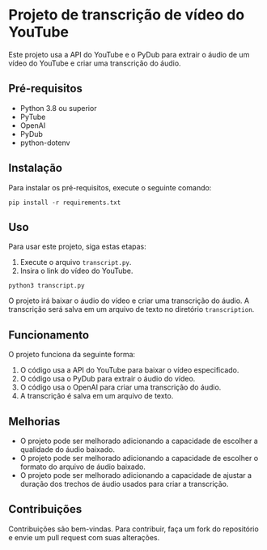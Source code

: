 <!DOCTYPE html>
<html lang="pt-br">
<head>
  <meta charset="UTF-8">
  <title>Projeto de transcrição de vídeo do YouTube</title>
</head>
<body>
  <h1>Projeto de transcrição de vídeo do YouTube</h1>
  <p>Este projeto usa a API do YouTube e o PyDub para extrair o áudio de um vídeo do YouTube e criar uma transcrição do áudio.</p>
  <h2>Pré-requisitos</h2>
  <ul>
    <li>Python 3.8 ou superior</li>
    <li>PyTube</li>
    <li>OpenAI</li>
    <li>PyDub</li>
    <li>python-dotenv</li>
  </ul>
  <h2>Instalação</h2>
  <p>Para instalar os pré-requisitos, execute o seguinte comando:</p>
  <pre><code>pip install -r requirements.txt</code></pre>
  <h2>Uso</h2>
  <p>Para usar este projeto, siga estas etapas:</p>
  <ol>
    <li>Execute o arquivo <code>transcript.py</code>.</li>
    <li>Insira o link do vídeo do YouTube.</li>
  </ol>
  <pre><code>python3 transcript.py</code></pre>
  <p>O projeto irá baixar o áudio do vídeo e criar uma transcrição do áudio. A transcrição será salva em um arquivo de texto no diretório <code>transcription</code>.</p>
  <h2>Funcionamento</h2>
  <p>O projeto funciona da seguinte forma:</p>
  <ol>
    <li>O código usa a API do YouTube para baixar o vídeo especificado.</li>
    <li>O código usa o PyDub para extrair o áudio do vídeo.</li>
    <li>O código usa o OpenAI para criar uma transcrição do áudio.</li>
    <li>A transcrição é salva em um arquivo de texto.</li>
  </ol>
  <h2>Melhorias</h2>
  <ul>
    <li>O projeto pode ser melhorado adicionando a capacidade de escolher a qualidade do áudio baixado.</li>
    <li>O projeto pode ser melhorado adicionando a capacidade de escolher o formato do arquivo de áudio baixado.</li>
    <li>O projeto pode ser melhorado adicionando a capacidade de ajustar a duração dos trechos de áudio usados para criar a transcrição.</li>
  </ul>
  <h2>Contribuições</h2>
  <p>Contribuições são bem-vindas. Para contribuir, faça um fork do repositório e envie um pull request com suas alterações.</p>
</body>
</html>
